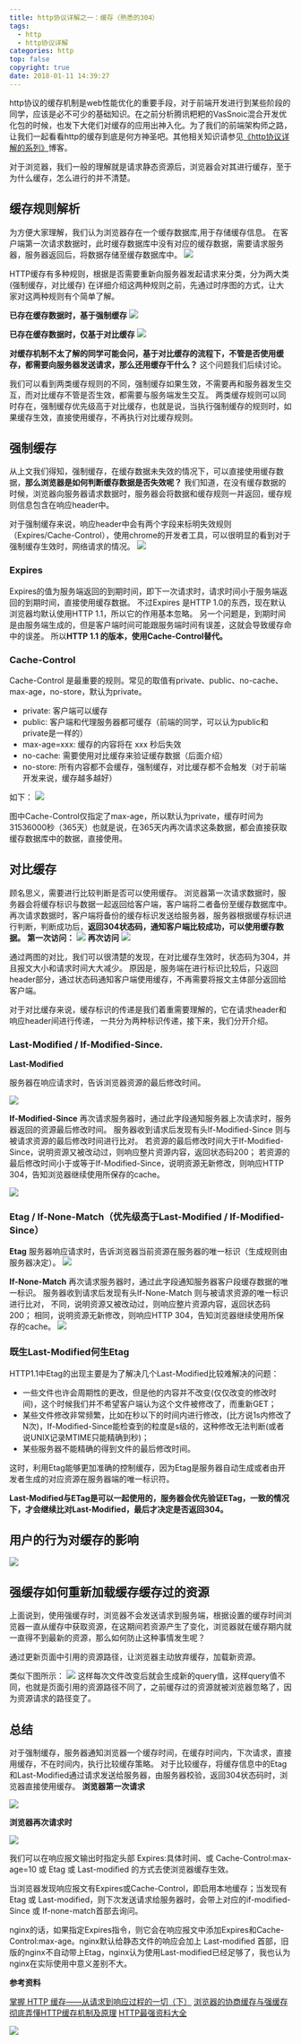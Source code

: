 ```yaml
---
title: http协议详解之一：缓存（熟悉的304）
tags:
  - http
  - http协议详解
categories: http
top: false
copyright: true
date: 2018-01-11 14:39:27
---
```

http协议的缓存机制是web性能优化的重要手段，对于前端开发进行到某些阶段的同学，应该是必不可少的基础知识。在之前分析腾讯粑粑的VasSnoic混合开发优化包的时候，也发下大佬们对缓存的应用出神入化。为了我们的前端架构师之路，让我们一起看看http的缓存到底是何方神圣吧。其他相关知识请参见[《http协议详解的系列》]()博客。
<!--more-->
对于浏览器，我们一般的理解就是请求静态资源后，浏览器会对其进行缓存，至于为什么缓存，怎么进行的并不清楚。

## 缓存规则解析
为方便大家理解，我们认为浏览器存在一个缓存数据库,用于存储缓存信息。
在客户端第一次请求数据时，此时缓存数据库中没有对应的缓存数据，需要请求服务器，服务器返回后，将数据存储至缓存数据库中。
![](https://images2015.cnblogs.com/blog/632130/201702/632130-20170210141639213-1923993391.png)

HTTP缓存有多种规则，根据是否需要重新向服务器发起请求来分类，分为两大类(强制缓存，对比缓存)
在详细介绍这两种规则之前，先通过时序图的方式，让大家对这两种规则有个简单了解。

**已存在缓存数据时，基于强制缓存**
![](https://images2015.cnblogs.com/blog/632130/201702/632130-20170210135521072-1812985836.png)

**已存在缓存数据时，仅基于对比缓存**
![](https://images2015.cnblogs.com/blog/632130/201702/632130-20170210141716838-764535017.png)

**对缓存机制不太了解的同学可能会问，基于对比缓存的流程下，不管是否使用缓存，都需要向服务器发送请求，那么还用缓存干什么？**
这个问题我们后续讨论。

我们可以看到两类缓存规则的不同，强制缓存如果生效，不需要再和服务器发生交互，而对比缓存不管是否生效，都需要与服务端发生交互。
两类缓存规则可以同时存在，强制缓存优先级高于对比缓存，也就是说，当执行强制缓存的规则时，如果缓存生效，直接使用缓存，不再执行对比缓存规则。

## 强制缓存
从上文我们得知，强制缓存，在缓存数据未失效的情况下，可以直接使用缓存数据，**那么浏览器是如何判断缓存数据是否失效呢？**
我们知道，在没有缓存数据的时候，浏览器向服务器请求数据时，服务器会将数据和缓存规则一并返回，缓存规则信息包含在响应header中。

对于强制缓存来说，响应header中会有两个字段来标明失效规则（Expires/Cache-Control），使用chrome的开发者工具，可以很明显的看到对于强制缓存生效时，网络请求的情况。
![](https://images2015.cnblogs.com/blog/632130/201702/632130-20170210141755072-1978466289.png)

### Expires

Expires的值为服务端返回的到期时间，即下一次请求时，请求时间小于服务端返回的到期时间，直接使用缓存数据。
不过Expires 是HTTP 1.0的东西，现在默认浏览器均默认使用HTTP 1.1，所以它的作用基本忽略。
另一个问题是，到期时间是由服务端生成的，但是客户端时间可能跟服务端时间有误差，这就会导致缓存命中的误差。
所以**HTTP 1.1 的版本，使用Cache-Control替代。**

### Cache-Control
Cache-Control 是最重要的规则。常见的取值有private、public、no-cache、max-age，no-store，默认为private。

* private: 客户端可以缓存
* public: 客户端和代理服务器都可缓存（前端的同学，可以认为public和private是一样的）
* max-age=xxx:   缓存的内容将在 xxx 秒后失效
* no-cache: 需要使用对比缓存来验证缓存数据（后面介绍）
* no-store:  所有内容都不会缓存，强制缓存，对比缓存都不会触发（对于前端开发来说，缓存越多越好）

如下：
![](https://images2015.cnblogs.com/blog/632130/201702/632130-20170210141836104-1513192908.png)

图中Cache-Control仅指定了max-age，所以默认为private，缓存时间为31536000秒（365天）也就是说，在365天内再次请求这条数据，都会直接获取缓存数据库中的数据，直接使用。

## 对比缓存
顾名思义，需要进行比较判断是否可以使用缓存。
浏览器第一次请求数据时，服务器会将缓存标识与数据一起返回给客户端，客户端将二者备份至缓存数据库中。
再次请求数据时，客户端将备份的缓存标识发送给服务器，服务器根据缓存标识进行判断，判断成功后，**返回304状态码，通知客户端比较成功，可以使用缓存数据。**
**第一次访问：**
![](https://images2015.cnblogs.com/blog/632130/201702/632130-20170210141911682-1756976419.png)
**再次访问**
![](https://images2015.cnblogs.com/blog/632130/201702/632130-20170210141921697-379821074.png)

通过两图的对比，我们可以很清楚的发现，在对比缓存生效时，状态码为304，并且报文大小和请求时间大大减少。
原因是，服务端在进行标识比较后，只返回header部分，通过状态码通知客户端使用缓存，不再需要将报文主体部分返回给客户端。

对于对比缓存来说，缓存标识的传递是我们着重需要理解的，它在请求header和响应header间进行传递，
一共分为两种标识传递，接下来，我们分开介绍。

### Last-Modified  /  If-Modified-Since.

**Last-Modified**

服务器在响应请求时，告诉浏览器资源的最后修改时间。

![](https://images2015.cnblogs.com/blog/632130/201702/632130-20170210142249541-789089587.png)

**If-Modified-Since**
再次请求服务器时，通过此字段通知服务器上次请求时，服务器返回的资源最后修改时间。
服务器收到请求后发现有头If-Modified-Since 则与被请求资源的最后修改时间进行比对。
若资源的最后修改时间大于If-Modified-Since，说明资源又被改动过，则响应整片资源内容，返回状态码200；
若资源的最后修改时间小于或等于If-Modified-Since，说明资源无新修改，则响应HTTP 304，告知浏览器继续使用所保存的cache。

![](https://images2015.cnblogs.com/blog/632130/201702/632130-20170210142307166-135607673.png)

### Etag  /  If-None-Match（优先级高于Last-Modified  /  If-Modified-Since）

**Etag**
服务器响应请求时，告诉浏览器当前资源在服务器的唯一标识（生成规则由服务器决定）。
![](https://images2015.cnblogs.com/blog/632130/201702/632130-20170210142054182-1766818273.png)

**If-None-Match**
再次请求服务器时，通过此字段通知服务器客户段缓存数据的唯一标识。
服务器收到请求后发现有头If-None-Match 则与被请求资源的唯一标识进行比对，
不同，说明资源又被改动过，则响应整片资源内容，返回状态码200；
相同，说明资源无新修改，则响应HTTP 304，告知浏览器继续使用所保存的cache。
![](https://images2015.cnblogs.com/blog/632130/201702/632130-20170210142115479-1921175758.png)

### 既生Last-Modified何生Etag
HTTP1.1中Etag的出现主要是为了解决几个Last-Modified比较难解决的问题：
* 一些文件也许会周期性的更改，但是他的内容并不改变(仅仅改变的修改时间)，这个时候我们并不希望客户端认为这个文件被修改了，而重新GET；
* 某些文件修改非常频繁，比如在秒以下的时间内进行修改，(比方说1s内修改了N次)，If-Modified-Since能检查到的粒度是s级的，这种修改无法判断(或者说UNIX记录MTIME只能精确到秒)；
* 某些服务器不能精确的得到文件的最后修改时间。

这时，利用Etag能够更加准确的控制缓存，因为Etag是服务器自动生成或者由开发者生成的对应资源在服务器端的唯一标识符。

**Last-Modified与ETag是可以一起使用的，服务器会优先验证ETag，一致的情况下，才会继续比对Last-Modified，最后才决定是否返回304。**

## 用户的行为对缓存的影响
![](https://images2015.cnblogs.com/blog/408483/201605/408483-20160525202949975-1541314356.png)

## 强缓存如何重新加载缓存缓存过的资源
上面说到，使用强缓存时，浏览器不会发送请求到服务端，根据设置的缓存时间浏览器一直从缓存中获取资源，在这期间若资源产生了变化，浏览器就在缓存期内就一直得不到最新的资源，那么如何防止这种事情发生呢？

通过更新页面中引用的资源路径，让浏览器主动放弃缓存，加载新资源。

类似下图所示：
![](https://pic2.zhimg.com/8a8676e933478d1a73777d84a5de55f5_b.jpg)
这样每次文件改变后就会生成新的query值，这样query值不同，也就是页面引用的资源路径不同了，之前缓存过的资源就被浏览器忽略了，因为资源请求的路径变了。



## 总结

对于强制缓存，服务器通知浏览器一个缓存时间，在缓存时间内，下次请求，直接用缓存，不在时间内，执行比较缓存策略。
对于比较缓存，将缓存信息中的Etag和Last-Modified通过请求发送给服务器，由服务器校验，返回304状态码时，浏览器直接使用缓存。
**浏览器第一次请求**

![](https://images2015.cnblogs.com/blog/632130/201702/632130-20170210142134291-1976923079.png)

**浏览器再次请求时**

![](https://images2015.cnblogs.com/blog/632130/201702/632130-20170210141453338-1263276228.png)


我们可以在响应报文输出时指定头部   Expires:具体时间、或  Cache-Control:max-age=10  或  Etag  或  Last-modified 的方式去使浏览器缓存生效。

当浏览器发现响应报文有Expires或Cache-Control，即启用本地缓存；当发现有 Etag  或  Last-modified，则下次发送请求给服务器时，会带上对应的if-modified-Since 或 If-none-match首部去询问。

nginx的话，如果指定Expires指令，则它会在响应报文中添加Expires和Cache-Control:max-age。nginx默认给静态文件的响应会加上 Last-modified 首部，旧版的nginx不自动带上Etag，nginx认为使用Last-modified已经足够了，我也认为nginx在实际使用中意义差别不大。

**参考资料**

[掌握 HTTP 缓存——从请求到响应过程的一切（下）](https://zhuanlan.zhihu.com/p/25596667)
[浏览器的协商缓存与强缓存](http://caibaojian.com/browser-cache.html)
[彻底弄懂HTTP缓存机制及原理](https://www.cnblogs.com/chenqf/p/6386163.html)
[HTTP最强资料大全](https://juejin.im/post/58ddb636ac502e0063992865)

![](http://oankigr4l.bkt.clouddn.com/wexin.png)
